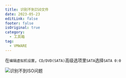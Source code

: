 ```yaml
---
title: 识别不到ISO文件
date: 2023-05-23
editLink: false
footer: false
isOriginal: true
category:
  - 工具箱
tag: 
  - VMWARE
---
```


在`编辑虚拟机设置`，`CD/DVD(SATA)`高级选项里`SATA`选择`SATA 0:0`

![识别不到ISO问题](https://nas.ilyl.life:8092/vmware/vm1.png)
